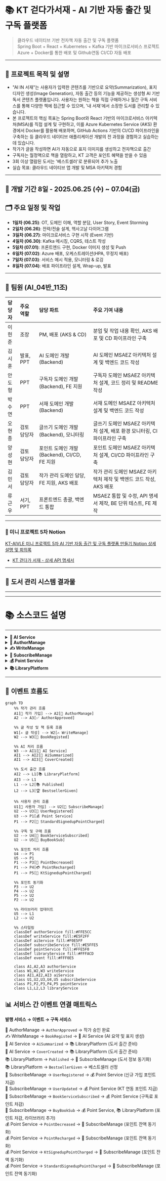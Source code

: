# 📚 KT 걷다가서재 - AI 기반 자동 출간 및 구독 플랫폼

> 클라우드 네이티브 기반 전자책 자동 출간 및 구독 플랫폼  
> Spring Boot + React + Kubernetes + Kafka 기반 마이크로서비스 프로젝트  
> Azure + Docker를 통한 배포 및 Github연동 CI/CD 자동 배포   

---

## 📝 프로젝트 목적 및 설명
- "AI IN 서재"는 사용자가 입력한 콘텐츠를 기반으로 요약(Summarization), 표지 디자인 생성(Image Generation), 자동 출간 등의 기능을 제공하는 생성형 AI 기반 독서 콘텐츠 플랫폼입니다. 사용자는 원하는 책을 직접 구매하거나 월간 구독 서비스를 통해 다양한 책에 접근할 수 있으며, '내 서재'에서 소장한 도서를 관리할 수 있습니다.
- 본 프로젝트의 핵심 목표는 Spring Boot와 React 기반의 마이크로서비스 아키텍처(MSA)를 직접 설계 및 구현하고, 이를 Azure Kubernetes Service (AKS) 환경에서 Docker를 활용해 배포하며, GitHub Actions 기반의 CI/CD 파이프라인을 구축하는 등 클라우드 네이티브 애플리케이션 개발의 전 과정을 경험하고 실습하는 데 있습니다.
- 작가가 글을 작성하면 AI가 자동으로 표지 이미지를 생성하고 전자책으로 출간
- 구독자는 월정액으로 책을 열람하고, KT 고객은 포인트 혜택을 받을 수 있음
- 3회 이상 열람된 도서는 '베스트셀러'로 분류되어 추가 노출
- 실습 목표: 클라우드 네이티브 앱 개발 및 MSA 아키텍처 경험

---

## 📆 개발 기간 8일 - 2025.06.25 (수) ~ 07.04(금)

## 🗂️ 주요 일정 및 작업
- **1일차 (06.25)**: OT, 도메인 이해, 역할 분담, User Story, Event Storming
- **2일차 (06.26)**: 전략/전술 설계, 헥사고날 다이어그램
- **3일차 (06.27)**: 마이크로서비스 구현 시작 (Event 기반)
- **4일차 (06.30)**: Kafka 메시징, CQRS, 테스트 작성
- **5일차 (07.01)**: 프론트엔드 구현, Docker 이미지 생성 및 Push
- **6일차 (07.02)**: Azure 배포, 오케스트레이션(HPA, 무정지 배포)
- **7일차 (07.03)**: 서비스 메시 적용, 모니터링 & 로깅
- **8일차 (07.04)**: 배포 파이프라인 설계, Wrap-up, 발표

---

## 👥 팀원 (AI_04반_11조)

| 담당자 | 주요 역할 | 담당 파트 | 주요 기여 내용 |
| :--- | :--- | :--- | :--- |
| 이헌준 | 조장 | PM, 배포 (AKS & CD) | 분업 및 작업 내용 확인, AKS 배포 및 CD 파이프라인 구축 |
| 김시훈 | 발표, PPT | AI 도메인 개발 (Backend) | AI 도메인 MSAEZ 아키텍처 설계 및 백엔드 코드 작성 |
| 안도형 | PPT | 구독자 도메인 개발 (Backend), FE 지원 | 구독자 도메인 MSAEZ 아키텍처 설계, 코드 정리 및 README 작성 |
| 박수연 | PPT | 서재 도메인 개발 (Backend) | 서재 도메인 MSAEZ 아키텍처 설계 및 백엔드 코드 작성 |
| 오현종 | 검토 담당자 | 글쓰기 도메인 개발 (Backend), 모니터링 | 글쓰기 도메인 MSAEZ 아키텍처 설계, 배포 환경 모니터링, CI 파이프라인 구축 |
| 양성현 | 검토 담당자 | 포인트 도메인 개발 (Backend), CI/CD, FE 지원 | 포인트 도메인 MSAEZ 아키텍처 설계, CI/CD 파이프라인 구축 |
| 김민서 | 검토 담당자 | 작가 관리 도메인 담당, FE 지원, AKS 배포 | 작가 관리 도메인 MSAEZ 아키텍처 제작 및 백엔드 코드 작성, AKS 배포 |
| 류근우 | 서기, PPT | 프론트엔드 총괄, 백엔드 통합 | MSAEZ 통합 및 수정, API 명세서 제작, BE 단위 테스트, FE 제작 |

---

### 📁 미니 프로젝트 5차 Notion  
[KT-AIVLE 미니 프로젝트 5차 AI 기반 자동 출간 및 구독 플랫폼 만들기 Notion 상세 설명 및 회의록](https://www.notion.so/KT-AIVLE-5-21dd02208fab809d91b2d97bc2c7ab09)  
- [KT 걷다가 서재 - 상세 API 명세서](https://www.notion.so/API-227d02208fab80df8d02f035b3a55e0e)  
---

## **📝 도서 관리 시스템 결과물**



---


---

# 📚 소스코드 설명

---

<details>
<summary><strong>🤖 AI Service</strong></summary>

## AI 요약 생성 (ContentAnalyzer)

**트리거**: `BookRegisted` 이벤트 수신  
**처리**: GPT를 활용한 콘텐츠 요약 + 장르 분류  
**발행**: `AiSummarized` 이벤트  
**핵심 로직**: 중복 처리 방지, 2단계 AI 처리 (요약 → 분류)

```java
// AI 요약 생성 - 2단계 처리
String initialSummary = gptService.generateSummary(
    bookRegisted.getContext(), 500, "KO", "일반요약"
);
String classifiedGenre = gptService.classifyGenre(
    bookRegisted.getTitle(), initialSummary
);

// 이벤트 발행
AiSummarized aiSummarized = new AiSummarized(contentAnalyzer);
aiSummarized.publishAfterCommit();
```

## AI 표지 생성 (CoverDesign)

**트리거**: REST API 요청 또는 `AiSummarized` 이벤트  
**처리**: DALL-E를 활용한 표지 이미지 생성  
**발행**: `CoverCreated` 이벤트  
**핵심 로직**: 요약 결과 활용으로 고품질 표지 생성

```java
// AI 표지 생성
DalleService dalleService = new DalleService();
String imageUrl = dalleService.generateCoverImage(title, context);

// 요약 결과 활용한 고품질 표지 생성
String contextForImage = analyzer.getSummary() != null ? 
    analyzer.getSummary() : analyzer.getContext();

// 이벤트 발행
CoverCreated coverCreated = new CoverCreated(coverDesign);
coverCreated.publishAfterCommit();
```

## PolicyHandler

**트리거**: Kafka 이벤트 스트림 수신  
**처리**: 이벤트 기반 순차 처리 및 중복 방지  
**핵심 로직**: 중복 처리 방지, 순차 실행, 품질 개선 처리

```java
// BookRegisted 이벤트 처리 - 순차적 AI 처리
@StreamListener(condition = "headers['type']=='BookRegisted'")
public void wheneverBookRegisted_ProcessSequentially(@Payload BookRegisted bookRegisted) {
    // 중복 처리 방지
    if (contentAnalysisExists && coverExists) {
        return;
    }
    
    // 순차적 AI 처리
    ContentAnalyzer.aiSummarize(event);
    CoverDesign.autoCoverGeneratePolicy(event);
}
```


</details>

<details>
<summary><strong>👤 AuthorManage</strong></summary>

## 작가 승인 처리 (AuthorAggregate)

**트리거**: 관리자의 `등록 승인` 커맨드  
**처리**: 작가 승인 상태 업데이트  
**발행**: `AuthorApproved` 이벤트  
**핵심 로직**: 관리자 승인 워크플로우, 작가 상태 관리

```java
// 작가 승인 이벤트 발행
AuthorApproved authorApproved = new AuthorApproved(author);
authorApproved.setAuthorId(author.getAuthorId());
authorApproved.setIsApproved(true);
```

## AuthorApproved 이벤트 구조

```java
@Data
public class AuthorApproved extends AbstractEvent {
    private Long authorId;      //  작가 ID
    private Boolean isApproved; //  승인 상태
    private String name;        //  작가 이름
}
```

</details>

<details>
<summary><strong>✍️ WriteManage</strong></summary>

## 책 등록 처리 (WritingAggregate)

**트리거**: 작가의 `책 등록` 커맨드  
**처리**: 책 정보 저장 및 등록 상태 설정  
**발행**: `BookRegisted` 이벤트  
**핵심 로직**: 작가 인증 후 책 등록, 글 작성/수정/삭제 관리

```java
// 책 등록 이벤트 발행
BookRegisted bookRegisted = new BookRegisted(writing);
bookRegisted.setBookId(writing.getBookId());
bookRegisted.setTitle(writing.getTitle());
bookRegisted.setRegistration(true);
```

## BookRegisted 이벤트 구조

```java
@Data
public class BookRegisted extends AbstractEvent {
    private Long bookId;        //  책 ID
    private String context;     //  책 내용
    private Long authorId;      //  작가 ID
    private String title;       //  책 제목
    private Boolean registration; //  등록 상태
}
```

</details>

<details>
<summary><strong>👥 SubscribeManage</strong></summary>

## PolicyHandler

```java
@Service
@Transactional
public class PolicyHandler {
    @Autowired
    UserRepository userRepository;
    
    @Autowired
    LibraryRepository libraryRepository;

    // 포인트 감소 이벤트 처리
    @StreamListener(condition = "headers['type']=='PointDecreased'")
    public void wheneverPointDecreased_PointSyncPolicy(@Payload PointDecreased pointDecreased) {
        User.pointSyncPolicy(event); // 사용자 포인트 잔액 동기화
    }

    // 포인트 충전 이벤트 처리
    @StreamListener(condition = "headers['type']=='PointRecharged'")
    public void wheneverPointRecharged_PointSyncPolicy(@Payload PointRecharged pointRecharged) {
        User.pointSyncPolicy(event); // 사용자 포인트 잔액 동기화
    }

    // KT 가입 포인트 지급 이벤트 처리
    @StreamListener(condition = "headers['type']=='KtSignedupPointCharged'")
    public void wheneverKtSignedupPointCharged_PointSyncPolicy(@Payload KtSignedupPointCharged ktSignedupPointCharged) {
        User.pointSyncPolicy(event); // KT 가입 혜택 포인트 동기화
    }

    // 일반 가입 포인트 지급 이벤트 처리
    @StreamListener(condition = "headers['type']=='StandardSignedupPointCharged'")
    public void wheneverStandardSignedupPointCharged_PointSyncPolicy(@Payload StandardSignedupPointCharged standardSignedupPointCharged) {
        User.pointSyncPolicy(event); // 일반 가입 혜택 포인트 동기화
    }

    // 도서 출간 이벤트 처리
    @StreamListener(condition = "headers['type']=='Published'")
    public void wheneverPublished_BookInfoPolicy(@Payload Published published) {
        Library.bookInfoPolicy(event); // 도서 정보 Library에 동기화
    }
}
```

## 처리하는 외부 이벤트

**PointDecreased**: 포인트 차감 (구매 시)  
**PointRecharged**: 포인트 충전  
**KtSignedupPointCharged**: KT 가입 혜택 포인트 지급  
**StandardSignedupPointCharged**: 일반 가입 혜택 포인트 지급  
**Published**: 도서 출간 정보

## 사용자 등록 처리 (UserAggregate)

**트리거**: 사용자의 `회원가입` 커맨드  
**처리**: 사용자 정보 저장 및 등록 상태 설정  
**발행**: `UserRegistered` 이벤트

## 사용자 정보 수정 처리

**트리거**: 사용자의 `회원정보수정` 커맨드  
**처리**: 사용자 정보 업데이트  
**발행**: `UserUpdated` 이벤트

## 구독 서비스 가입 처리

**트리거**: 사용자의 `구독가입` 커맨드  
**처리**: 월 구독 상태 활성화  
**발행**: `BookServiceSubscribed` 이벤트

## 개별 책 구매 처리

**트리거**: 사용자의 `소장` 커맨드  
**처리**: 포인트 차감 및 책 소장 권한 부여  
**발행**: `BuyBookSub` 이벤트

## 주요 이벤트 구조

```java
// 👤 사용자 등록
@Data
public class UserRegistered extends AbstractEvent {
    private Long userId;    //  사용자 ID
    private String isKt;    //  KT 계정 여부
}

// 💎 구독 서비스 가입
@Data
public class BookServiceSubscribed extends AbstractEvent {
    private Long userId;           //  사용자 ID
    private String isSubscribe;    //  구독 상태
}

// 🛒 개별 책 구매
@Data
public class BuyBookSub extends AbstractEvent {
    private Long userId;    //  사용자 ID
    private Long bookId;    //  책 ID
}
```


</details>

<details>
<summary><strong>💰 Point Service</strong></summary>

## PolicyHandler

```java
@Service
@Transactional
public class PolicyHandler {
    
    // 개별 책 구매 시 포인트 차감
    @StreamListener(condition = "headers['type']=='BuyBookSub'")
    public void wheneverBuyBookSub_PointDecrease(@Payload BuyBookSub buyBookSub) {
        Point.pointDecrease(event);
    }

    // 구독 서비스 가입 시 포인트 차감
    @StreamListener(condition = "headers['type']=='BookServiceSubscribed'")
    public void wheneverBookServiceSubscribed_PointDecrease(@Payload BookServiceSubscribed bookServiceSubscribed) {
        Point.pointDecrease(event);
    }

    // 신규 회원 가입 시 초기 포인트 지급
    @StreamListener(condition = "headers['type']=='UserRegistered'")
    public void wheneverUserRegistered_InitialPointPolicy(@Payload UserRegistered userRegistered) {
        Point.initialPointPolicy(event);
    }

    // KT 계정 연동 시 추가 포인트 지급
    @StreamListener(condition = "headers['type']=='UserUpdated'")
    public void wheneverUserUpdated_KtSignedupPointPolicy(@Payload UserUpdated userUpdated) {
        Point.ktSignedupPointPolicy(event);
    }
}
```

## 발행하는 이벤트 구조

```java
// 💸 포인트 차감 완료 이벤트
@Data
public class PointDecreased extends AbstractEvent {
    private Long userId;            //  사용자 ID
    private Integer pointBalance;   //  차감 후 잔액
}

// 💳 포인트 충전 완료 이벤트
@Data
public class PointRecharged extends AbstractEvent {
    private Long userId;            //  사용자 ID
    private Integer pointBalance;   //  충전 후 잔액
}

// 📱 KT 가입 혜택 포인트 지급
@Data
public class KtSignedupPointCharged extends AbstractEvent {
    private Long userId;            //  사용자 ID
    private Integer pointBalance;   //  지급 후 잔액
}

// 🎁 일반 가입 혜택 포인트 지급
@Data
public class StandardSignedupPointCharged extends AbstractEvent {
    private Long userId;            //  사용자 ID
    private Integer pointBalance;   //  지급 후 잔액
}
```


</details>

<details>
<summary><strong>📚 LibraryPlatform</strong></summary>

## 이벤트 조합 처리 (Event Orchestration)

```java
@Service
@Transactional
public class PolicyHandler {
    
    // 임시 저장소: bookId 기준으로 이벤트 매칭
    private Map<Long, AiSummarized> aiSummarizedMap = new ConcurrentHashMap<>();
    private Map<Long, CoverCreated> coverCreatedMap = new ConcurrentHashMap<>();

    // AI 요약 완료 이벤트 수신 및 임시 저장
    @StreamListener(condition = "headers['type']=='AiSummarized'")
    public void wheneverAiSummarized(@Payload AiSummarized aiSummarized) {
        Long bookId = aiSummarized.getBookId();
        aiSummarizedMap.put(bookId, aiSummarized);
        publishIfReady(bookId);
    }

    // AI 표지 생성 완료 이벤트 수신 및 임시 저장
    @StreamListener(condition = "headers['type']=='CoverCreated'")
    public void wheneverCoverCreated(@Payload CoverCreated coverCreated) {
        Long bookId = coverCreated.getBookId();
        coverCreatedMap.put(bookId, coverCreated);
        publishIfReady(bookId);
    }

    // 두 이벤트가 모두 수신되면 출간된 도서 정보 발행
    private void publishIfReady(Long bookId) {
        AiSummarized aiEvent = aiSummarizedMap.get(bookId);
        CoverCreated coverEvent = coverCreatedMap.get(bookId);

        if (aiEvent != null && coverEvent != null) {
            LibraryInfo.publish(aiEvent, coverEvent); // 출간된 도서 정보 발행
            aiSummarizedMap.remove(bookId);
            coverCreatedMap.remove(bookId);
        }
    }
}
```

## 발행하는 이벤트 구조

```java
// 📚 도서 출간 완료 이벤트
@Data
public class Published extends AbstractEvent {
    private Long bookId;             //  도서 ID
    private Long authorId;           //  작가 ID
    private String authorName;       //  작가명
    private String title;            //  도서 제목
    private String imageUrl;         //  AI 생성 표지 URL
    private String summary;          //  AI 생성 요약
    private String context;          //  도서 내용
    private String classificationType; // 🏷 AI 분류 장르
    private Date publishDate;        //  출간일
    private Long selectCount;        //  선택(구매) 횟수
    private Integer rank;            //  랭킹
    private Boolean bestseller;      //  베스트셀러 여부
}

// 🏆 베스트셀러 선정 이벤트
@Data
public class BestsellerGiven extends AbstractEvent {
    // ... Published와 동일한 구조
    private Boolean bestseller;      //  베스트셀러 여부 (true)
}
```


</details>

---

## 🔗 이벤트 흐름도

```mermaid
graph TD
    %% 작가 관리 흐름
    A1[👤 작가 가입] --> A2[👤 AuthorManage]
    A2 --> A3[✅ AuthorApproved]
    
    %% 글 작성 및 책 등록 흐름
    W1[✍️ 글 작성] --> W2[✍️ WriteManage]
    W2 --> W3[📖 BookRegisted]
    
    %% AI 처리 흐름
    W3 --> AI1[🤖 AI Service]
    AI1 --> AI2[📝 AiSummarized]
    AI1 --> AI3[🎨 CoverCreated]
    
    %% 도서 출간 흐름
    AI2 --> L1[📚 LibraryPlatform]
    AI3 --> L1
    L1 --> L2[📚 Published]
    L2 --> L3[🏆 BestsellerGiven]
    
    %% 사용자 관리 흐름
    U1[👥 사용자 가입] --> U2[👥 SubscribeManage]
    U2 --> U3[🔐 UserRegistered]
    U3 --> P1[💰 Point Service]
    P1 --> P2[🎁 StandardSignedupPointCharged]
    
    %% 구독 및 구매 흐름
    U2 --> U4[💎 BookServiceSubscribed]
    U2 --> U5[🛒 BuyBookSub]
    
    %% 포인트 처리 흐름
    U4 --> P1
    U5 --> P1
    P1 --> P3[💸 PointDecreased]
    P1 --> P4[💳 PointRecharged]
    P1 --> P5[📱 KtSignedupPointCharged]
    
    %% 포인트 동기화
    P3 --> U2
    P4 --> U2
    P5 --> U2
    P2 --> U2
    
    %% 라이브러리 업데이트
    U5 --> L1
    L2 --> U2
    
    %% 스타일링
    classDef authorService fill:#FFE5CC
    classDef writeService fill:#E5F2FF
    classDef aiService fill:#F0E5FF
    classDef subscribeService fill:#E5FFE5
    classDef pointService fill:#FFE5F0
    classDef libraryService fill:#FFFACD
    classDef event fill:#FFF0E5
    
    class A1,A2,A3 authorService
    class W1,W2,W3 writeService
    class AI1,AI2,AI3 aiService
    class U1,U2,U3,U4,U5 subscribeService
    class P1,P2,P3,P4,P5 pointService
    class L1,L2,L3 libraryService
```

## 📊 서비스 간 이벤트 연결 매트릭스

**발행 서비스 → 이벤트 → 구독 서비스**

👤 AuthorManage → `AuthorApproved` → 작가 승인 완료  
✍️ WriteManage → `BookRegisted` → 🤖 AI Service (AI 요약 및 표지 생성)  
🤖 AI Service → `AiSummarized` → 📚 LibraryPlatform (도서 출간 준비)  
🤖 AI Service → `CoverCreated` → 📚 LibraryPlatform (도서 출간 준비)  
📚 LibraryPlatform → `Published` → 👥 SubscribeManage (도서 정보 동기화)  
📚 LibraryPlatform → `BestsellerGiven` → 베스트셀러 선정  
👥 SubscribeManage → `UserRegistered` → 💰 Point Service (신규 가입 포인트 지급)  
👥 SubscribeManage → `UserUpdated` → 💰 Point Service (KT 연동 포인트 지급)  
👥 SubscribeManage → `BookServiceSubscribed` → 💰 Point Service (구독료 포인트 차감)  
👥 SubscribeManage → `BuyBookSub` → 💰 Point Service, 📚 LibraryPlatform (포인트 차감, 라이브러리 추가)  
💰 Point Service → `PointDecreased` → 👥 SubscribeManage (포인트 잔액 동기화)  
💰 Point Service → `PointRecharged` → 👥 SubscribeManage (포인트 잔액 동기화)  
💰 Point Service → `KtSignedupPointCharged` → 👥 SubscribeManage (포인트 잔액 동기화)  
💰 Point Service → `StandardSignedupPointCharged` → 👥 SubscribeManage (포인트 잔액 동기화)
